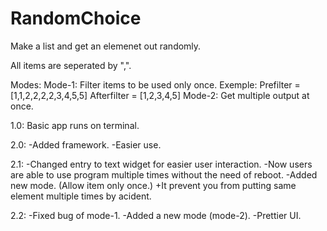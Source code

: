 # RandomChoice
 Make a list and get an elemenet out randomly.

All items are seperated by ",".

Modes:
    Mode-1:
        Filter items to be used only once.
        Exemple:
            Prefilter = [1,1,2,2,2,2,3,4,5,5]
            Afterfilter = [1,2,3,4,5]
    Mode-2:
        Get multiple output at once.

1.0:
    Basic app runs on terminal.

2.0:
    -Added framework.
    -Easier use.

2.1:
    -Changed entry to text widget for easier user interaction.
    -Now users are able to use program multiple times without the need of reboot.
    -Added new mode. (Allow item only once.)
        +It prevent you from putting same element multiple times by acident.

2.2:
    -Fixed bug of mode-1.
    -Added a new mode (mode-2).
    -Prettier UI.
